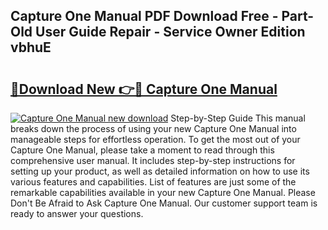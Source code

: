 ## Capture One Manual PDF Download Free - Part-Old User Guide Repair - Service Owner Edition vbhuE

# <h2><a href="http://bc28070.oget.top/?id=Capture+One+Manual">🔗Download New 👉🔴 Capture One Manual</a></h2>

[![Capture One Manual new download](https://i.imgur.com/5g1atiW.png)](http://bc28070.oget.top/?id=Capture+One+Manual)
Step-by-Step Guide This manual breaks down the process of using your new Capture One Manual into manageable steps for effortless operation. To get the most out of your Capture One Manual, please take a moment to read through this comprehensive user manual. It includes step-by-step instructions for setting up your product, as well as detailed information on how to use its various features and capabilities. List of features are just some of the remarkable capabilities available in your new Capture One Manual. Please Don't Be Afraid to Ask Capture One Manual. Our customer support team is ready to answer your questions.
